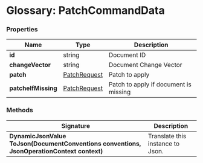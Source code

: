 # Glossary: PatchCommandData

### Properties

| Name | Type | Description |
| ------------- | ------------- | ----- |
| **id** | string | Document ID |
| **changeVector** | string | Document Change Vector |
| **patch** | [PatchRequest](../client-api/operations/patching/single-document) | Patch to apply |
| **patcheIfMissing** | [PatchRequest](../client-api/operations/patching/single-document) | Patch to apply if document is missing |

### Methods

| Signature | Description |
| ---------- | ----------- |
| **DynamicJsonValue ToJson(DocumentConventions conventions, JsonOperationContext context)** | Translate this instance to Json. |
